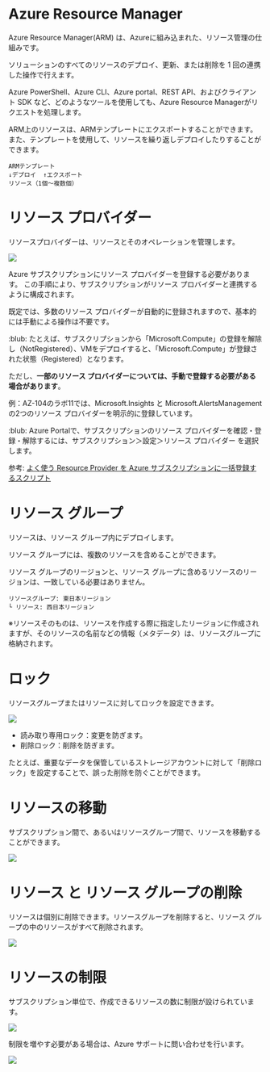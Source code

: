 # Azure Resource Manager

Azure Resource Manager(ARM) は、Azureに組み込まれた、リソース管理の仕組みです。

ソリューションのすべてのリソースのデプロイ、更新、または削除を 1 回の連携した操作で行えます。

Azure PowerShell、Azure CLI、Azure portal、REST API、およびクライアント SDK など、どのようなツールを使用しても、Azure Resource Managerがリクエストを処理します。

ARM上のリソースは、ARMテンプレートにエクスポートすることができます。また、テンプレートを使用して、リソースを繰り返しデプロイしたりすることができます。

```
ARMテンプレート
↓デプロイ  ↑エクスポート
リソース（1個～複数個）
```

# リソース プロバイダー

リソースプロバイダーは、リソースとそのオペレーションを管理します。

![](images/ss-2022-07-19-09-13-20.png)

Azure サブスクリプションにリソース プロバイダーを登録する必要があります。 この手順により、サブスクリプションがリソース プロバイダーと連携するように構成されます。

既定では、多数のリソース プロバイダーが自動的に登録されますので、基本的には手動による操作は不要です。

:blub: たとえば、サブスクリプションから「Microsoft.Compute」の登録を解除し（NotRegistered）、VMをデプロイすると、「Microsoft.Compute」が登録された状態（Registered）となります。

ただし、**一部のリソース プロバイダーについては、手動で登録する必要がある場合があります**。

例：AZ-104のラボ11では、Microsoft.Insights と Microsoft.AlertsManagement の2つのリソース プロバイダーを明示的に登録しています。

:blub: Azure Portalで、サブスクリプションのリソース プロバイダーを確認・登録・解除するには、サブスクリプション＞設定＞リソース プロバイダー を選択します。

参考: [よく使う Resource Provider を Azure サブスクリプションに一括登録するスクリプト](https://blog.shibayan.jp/entry/20210107/1609948542)

# リソース グループ

リソースは、リソース グループ内にデプロイします。

リソース グループには、複数のリソースを含めることができます。

リソース グループのリージョンと、リソース グループに含めるリソースのリージョンは、一致している必要はありません。

```
リソースグループ: 東日本リージョン
└ リソース: 西日本リージョン
```

※リソースそのものは、リソースを作成する際に指定したリージョンに作成されますが、そのリソースの名前などの情報（メタデータ）は、リソースグループに格納されます。

# ロック

リソースグループまたはリソースに対してロックを設定できます。

![](images/ss-2022-07-19-09-11-48.png)

- 読み取り専用ロック：変更を防ぎます。
- 削除ロック：削除を防ぎます。

たとえば、重要なデータを保管しているストレージアカウントに対して「削除ロック」を設定することで、誤った削除を防ぐことができます。

# リソースの移動

サブスクリプション間で、あるいはリソースグループ間で、リソースを移動することができます。

![](images/ss-2022-07-19-09-16-08.png)

# リソース と リソース グループの削除

リソースは個別に削除できます。リソースグループを削除すると、リソース グループの中のリソースがすべて削除されます。

![](images/ss-2022-07-19-09-16-39.png)

# リソースの制限

サブスクリプション単位で、作成できるリソースの数に制限が設けられています。

![](images/ss-2022-07-19-09-22-53.png)

制限を増やす必要がある場合は、Azure サポートに問い合わせを行います。

![](images/ss-2022-07-19-09-23-15.png)